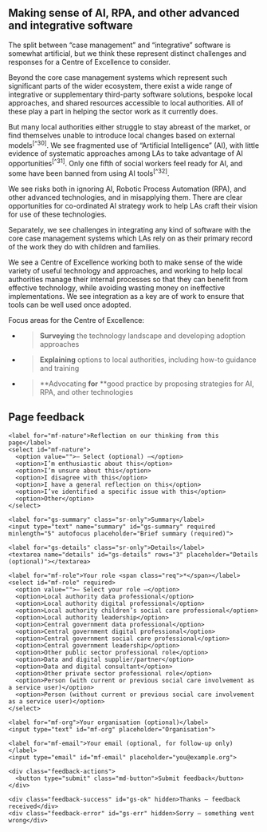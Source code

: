 ## Making sense of AI, RPA, and other advanced and integrative software

The split between “case management” and “integrative” software is somewhat artificial, but we think these represent distinct challenges and responses for a Centre of Excellence to consider.

Beyond the core case management systems which represent such significant parts of the wider ecosystem, there exist a wide range of integrative or supplementary third-party software solutions, bespoke local approaches, and shared resources accessible to local authorities. All of these play a part in helping the sector work as it currently does.

But many local authorities either struggle to stay abreast of the market, or find themselves unable to introduce local changes based on external models<sup>[^30]</sup>. We see fragmented use of “Artificial Intelligence” (AI), with little evidence of systematic approaches among LAs to take advantage of AI opportunities<sup>[^31]</sup>. Only one fifth of social workers feel ready for AI, and some have been banned from using AI tools<sup>[^32]</sup>.

We see risks both in ignoring AI, Robotic Process Automation (RPA), and other advanced technologies, and in misapplying them. There are clear opportunities for co-ordinated AI strategy work to help LAs craft their vision for use of these technologies.

Separately, we see challenges in integrating any kind of software with the core case management systems which LAs rely on as their primary record of the work they do with children and families.

We see a Centre of Excellence working both to make sense of the wide variety of useful technology and approaches, and working to help local authorities manage their internal processes so that they can benefit from effective technology, while avoiding wasting money on ineffective implementations. We see integration as a key are of work to ensure that tools can be well used once adopted.

Focus areas for the Centre of Excellence:

- > **Surveying** the technology landscape and developing adoption approaches

- > **Explaining** options to local authorities, including how-to guidance and training

- > **Advocating **for** **good practice by proposing strategies for AI, RPA, and other technologies



<!--- feedback form only below here -->


<div class="feedback-section feedback-compact" id="sheets">
  <h2>Page feedback</h2>
  <form id="gs-form">
    <input type="hidden" name="page" id="gs-page">
    <input type="text" name="hp_field" id="hp_field" style="display:none" tabindex="-1" autocomplete="off">

    <label for="mf-nature">Reflection on our thinking from this page</label>
    <select id="mf-nature">
      <option value="">— Select (optional) —</option>
      <option>I’m enthusiastic about this</option>
      <option>I’m unsure about this</option>
      <option>I disagree with this</option>
      <option>I have a general reflection on this</option>
      <option>I’ve identified a specific issue with this</option>
      <option>Other</option>
    </select>
    
    <label for="gs-summary" class="sr-only">Summary</label>
    <input type="text" name="summary" id="gs-summary" required minlength="5" autofocus placeholder="Brief summary (required)">

    <label for="gs-details" class="sr-only">Details</label>
    <textarea name="details" id="gs-details" rows="3" placeholder="Details (optional)"></textarea>

    <label for="mf-role">Your role <span class="req">*</span></label>
    <select id="mf-role" required>
      <option value="">— Select your role —</option>
      <option>Local authority data professional</option>
      <option>Local authority digital professional</option>
      <option>Local authority children’s social care professional</option>
      <option>Local authority leadership</option>
      <option>Central government data professional</option>
      <option>Central government digital professional</option>
      <option>Central government social care professional</option>
      <option>Central government leadership</option>
      <option>Other public sector professional role</option>
      <option>Data and digital supplier/partner</option>
      <option>Data and digital consultant</option>
      <option>Other private sector professional role</option>
      <option>Person (with current or previous social care involvement as a service user)</option>
      <option>Person (without current or previous social care involvement as a service user)</option>
    </select>

    <label for="mf-org">Your organisation (optional)</label>
    <input type="text" id="mf-org" placeholder="Organisation">

    <label for="mf-email">Your email (optional, for follow-up only)</label>
    <input type="email" id="mf-email" placeholder="you@example.org">

    <div class="feedback-actions">
      <button type="submit" class="md-button">Submit feedback</button>
    </div>

    <div class="feedback-success" id="gs-ok" hidden>Thanks — feedback received</div>
    <div class="feedback-error" id="gs-err" hidden>Sorry — something went wrong</div>
  </form>
</div>


